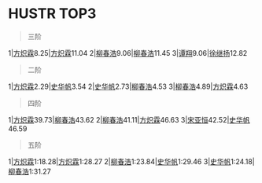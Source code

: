 # HUSTR TOP3

>三阶

1|[方炽霖](https://cubingchina.com/results/person/2016FANG12)8.25|[方炽霖](https://cubingchina.com/results/person/2016FANG12)11.04
2|[柳春浩](https://cubingchina.com/results/person/2017LIUC11)9.06|[柳春浩](https://cubingchina.com/results/person/2017LIUC11)11.45
3|[谭翔](https://cubingchina.com/results/person/2016TANX01)9.06|[徐继扬](https://cubingchina.com/results/person/2015XUJI02)12.82

>二阶

1|[方炽霖](https://cubingchina.com/results/person/2016FANG12)2.29|[史华帆](https://cubingchina.com/results/person/2014SHIH03)3.54
2|[史华帆](https://cubingchina.com/results/person/2014SHIH03)2.73|[柳春浩](https://cubingchina.com/results/person/2017LIUC11)4.53
3|[柳春浩](https://cubingchina.com/results/person/2017LIUC11)4.89|[方炽霖](https://cubingchina.com/results/person/2016FANG12)4.63

>四阶

1|[方炽霖](https://cubingchina.com/results/person/2016FANG12)39.73|[柳春浩](https://cubingchina.com/results/person/2017LIUC11)43.62
2|[柳春浩](https://cubingchina.com/results/person/2017LIUC11)41.11|[方炽霖](https://cubingchina.com/results/person/2016FANG12)46.63
3|[宋亚恒](https://cubingchina.com/results/person/2015SONG11)42.52|[史华帆](https://cubingchina.com/results/person/2014SHIH03)46.59

>五阶

1|[方炽霖](https://cubingchina.com/results/person/2016FANG12)1:18.28|[方炽霖](https://cubingchina.com/results/person/2016FANG12)1:28.27
2|[柳春浩](https://cubingchina.com/results/person/2017LIUC11)1:23.84|[史华帆](https://cubingchina.com/results/person/2014SHIH03)1:29.46
3|[史华帆](https://cubingchina.com/results/person/2014SHIH03)1:24.18|[柳春浩](https://cubingchina.com/results/person/2017LIUC11)1:31.27   
